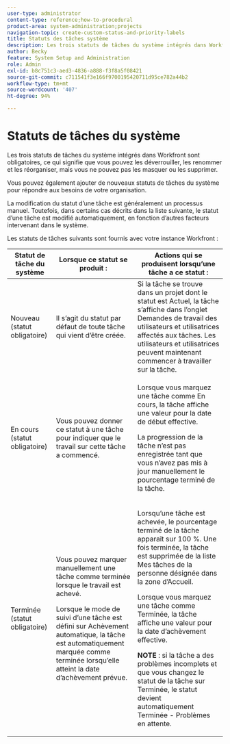 ```yaml
---
user-type: administrator
content-type: reference;how-to-procedural
product-area: system-administration;projects
navigation-topic: create-custom-status-and-priority-labels
title: Statuts des tâches système
description: Les trois statuts de tâches du système intégrés dans Workfront sont obligatoires, ce qui signifie que vous pouvez les déverrouiller, les renommer et les réorganiser, mais vous ne pouvez pas les masquer ou les supprimer. Vous pouvez également ajouter de nouveaux statuts de tâches du système pour répondre aux besoins de votre organisation. La modification du statut d’une tâche est généralement un processus manuel, mais il arrive que le statut d’une tâche soit modifié automatiquement, en fonction d’autres facteurs intervenant dans le système.
author: Becky
feature: System Setup and Administration
role: Admin
exl-id: b8c751c3-aed3-4836-a888-f3f8a5f08421
source-git-commit: c711541f3e166f9700195420711d95ce782a44b2
workflow-type: tm+mt
source-wordcount: '407'
ht-degree: 94%

---
```


# Statuts de tâches du système

Les trois statuts de tâches du système intégrés dans Workfront sont obligatoires, ce qui signifie que vous pouvez les déverrouiller, les renommer et les réorganiser, mais vous ne pouvez pas les masquer ou les supprimer.

Vous pouvez également ajouter de nouveaux statuts de tâches du système pour répondre aux besoins de votre organisation.

La modification du statut d’une tâche est généralement un processus manuel. Toutefois, dans certains cas décrits dans la liste suivante, le statut d’une tâche est modifié automatiquement, en fonction d’autres facteurs intervenant dans le système.

Les statuts de tâches suivants sont fournis avec votre instance Workfront :

<table style="table-layout:auto"> 
 <col> 
 <col> 
 <col> 
 <thead> 
  <tr> 
   <th>Statut de tâche du système</th> 
   <th>Lorsque ce statut se produit :</th> 
   <th>Actions qui se produisent lorsqu’une tâche a ce statut :</th> 
  </tr> 
 </thead> 
 <tbody> 
  <tr> 
   <td>Nouveau (statut obligatoire)</td> 
   <td>Il s’agit du statut par défaut de toute tâche qui vient d’être créée.</td> 
   <td>Si la tâche se trouve dans un projet dont le statut est Actuel, la tâche s’affiche dans l’onglet Demandes de travail des utilisateurs et utilisatrices affectés aux tâches. Les utilisateurs et utilisatrices peuvent maintenant commencer à travailler sur la tâche.</td> 
  </tr> 
  <tr> 
   <td>En cours (statut obligatoire)</td> 
   <td>Vous pouvez donner ce statut à une tâche pour indiquer que le travail sur cette tâche a commencé.</td> 
   <td> <p>Lorsque vous marquez une tâche comme En cours, la tâche affiche une valeur pour la date de début effective.</p> <p>La progression de la tâche n’est pas enregistrée tant que vous n’avez pas mis à jour manuellement le pourcentage terminé de la tâche.</p> </td> 
  </tr> 
  <tr> 
   <td>Terminée (statut obligatoire)</td> 
   <td> <p>Vous pouvez marquer manuellement une tâche comme terminée lorsque le travail est achevé.</p> <p>Lorsque le mode de suivi d’une tâche est défini sur Achèvement automatique, la tâche est automatiquement marquée comme terminée lorsqu’elle atteint la date d’achèvement prévue.</p> </td> 
   <td> <p>Lorsqu’une tâche est achevée, le pourcentage terminé de la tâche apparaît sur 100 %. Une fois terminée, la tâche est supprimée de la liste Mes tâches de la personne désignée dans la zone d’Accueil.</p> <p>Lorsque vous marquez une tâche comme Terminée, la tâche affiche une valeur pour la date d’achèvement effective.</p> <p><b>NOTE</b> : si la tâche a des problèmes incomplets et que vous changez le statut de la tâche sur Terminée, le statut devient automatiquement Terminée - Problèmes en attente.</p> </td> 
  </tr> 
 </tbody> 
</table>

